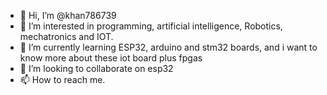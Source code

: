 - 👋 Hi, I’m @khan786739
- 👀 I’m interested in programming, artificial intelligence, Robotics, mechatronics and IOT.
- 🌱 I’m currently learning ESP32, arduino and stm32 boards, and i want to know more about these iot board plus fpgas
- 💞️ I’m looking to collaborate on esp32
- 📫 How to reach me.

<!---
khan786739/khan786739 is a ✨ special ✨ repository because its `README.md` (this file) appears on your GitHub profile.
You can click the Preview link to take a look at your changes.
--->
